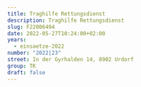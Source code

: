 ```yaml
---
title: Traghilfe Rettungsdienst
description: Traghilfe Rettungsdienst
slug: F22006494
date: 2022-05-27T10:24:00+02:00
years:
  - einsaetze-2022
number: "2022|23"
street: In der Gyrhalden 14, 8902 Urdorf
group: TK
draft: false
---
```

